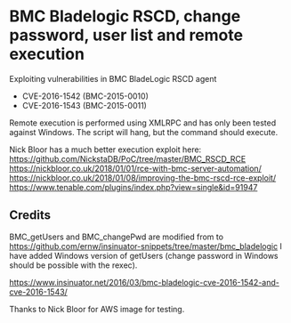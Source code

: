 # BMC Bladelogic RSCD, change password, user list and remote execution
Exploiting vulnerabilities in BMC BladeLogic RSCD agent
- CVE-2016-1542 (BMC-2015-0010)
- CVE-2016-1543 (BMC-2015-0011)

Remote execution is performed using XMLRPC and has only been tested against Windows. The script will hang, but the command should execute.

Nick Bloor has a much better execution exploit here:
https://github.com/NickstaDB/PoC/tree/master/BMC_RSCD_RCE
https://nickbloor.co.uk/2018/01/01/rce-with-bmc-server-automation/
https://nickbloor.co.uk/2018/01/08/improving-the-bmc-rscd-rce-exploit/
https://www.tenable.com/plugins/index.php?view=single&id=91947

## Credits

BMC_getUsers and BMC_changePwd are modified from to https://github.com/ernw/insinuator-snippets/tree/master/bmc_bladelogic
I have added Windows version of getUsers (change password in Windows should be possible with the rexec).

https://www.insinuator.net/2016/03/bmc-bladelogic-cve-2016-1542-and-cve-2016-1543/

Thanks to Nick Bloor for AWS image for testing.

